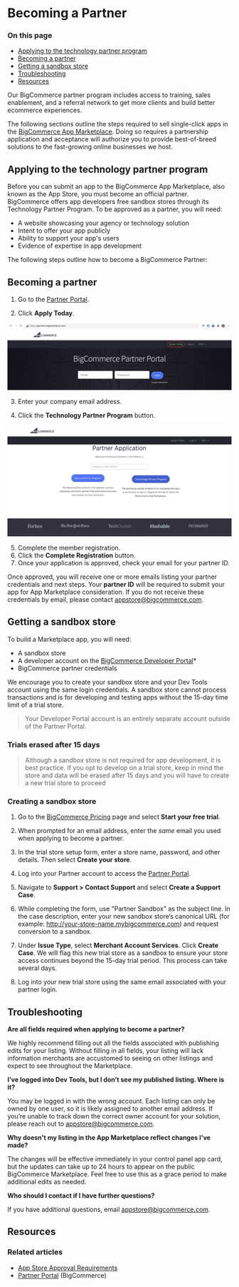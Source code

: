 # Becoming a Partner

<div class="otp" id="no-index">

### On this page
- [Applying to the technology partner program](#applying-to-the-technology-partner-program)
- [Becoming a partner](#becoming-a-partner)
- [Getting a sandbox store](#getting-a-sandbox-store)
- [Troubleshooting](#troubleshooting)
- [Resources](#resources)
</div> 

Our BigCommerce partner program includes access to training, sales enablement, and a referral network to get more clients and build better ecommerce experiences.

The following sections outline the steps required to sell single-click apps in the [BigCommerce App Marketplace](https://www.bigcommerce.com/apps). Doing so requires a partnership application and acceptance will authorize you to provide best-of-breed solutions to the fast-growing online businesses we host. 

## Applying to the technology partner program

Before you can submit an app to the BigCommerce App Marketplace, also known as the App Store, you must become an official partner. BigCommerce offers app developers free sandbox stores through its Technology Partner Program. To be approved as a partner, you will need:

* A website showcasing your agency or technology solution
* Intent to offer your app publicly
* Ability to support your app's users
* Evidence of expertise in app development

The following steps outline how to become a BigCommerce Partner:

## Becoming a partner
1. Go to the [Partner Portal](https://partners.bigcommerce.com/).
   
2. Click **Apply Today**.
   
![Partner Apply](https://raw.githubusercontent.com/bigcommerce/dev-docs/master/assets/images/becoming-a-partner-01.png "Partner Apply")

3. Enter your company email address.
   
4. Click the **Technology Partner Program** button.
   
![Partner Registration](https://raw.githubusercontent.com/bigcommerce/dev-docs/master/assets/images/becoming-a-partner-02.png "Partner Registration")

5. Complete the member registration.
6. Click the **Complete Registration** button. 
7. Once your application is approved, check your email for your partner ID.

Once approved, you will receive one or more emails listing your partner credentials and next steps. Your **partner ID** will be required to submit your app for App Marketplace consideration. If you do not receive these credentials by email, please contact <a href="mailto:appstore@bigcommerce.com">appstore@bigcommerce.com</a>.

## Getting a sandbox store

To build a Marketplace app, you will need:

* A sandbox store
* A developer account on the [BigCommerce Developer Portal](https://devtools.bigcommerce.com/my/apps)*
* BigCommerce partner credentials 

We encourage you to create your sandbox store and your Dev Tools account using the same login credentials. A sandbox store cannot process transactions and is for developing and testing apps without the 15-day time limit of a trial store. 

> Your Developer Portal account is an entirely separate account outside of the Partner Portal.


<div class="HubBlock--callout">
<div class="CalloutBlock--warning">
<div class="HubBlock-content">
    
<!-- theme: warning -->

### Trials erased after 15 days
> Although a sandbox store is not required for app development, it is best practice. If you opt to develop on a trial store, keep in mind the store and data will be erased after 15 days and you will have to create a new trial store to proceed

</div>
</div>
</div>

### Creating a sandbox store

1. Go to the [BigCommerce Pricing](https://www.bigcommerce.com/essentials/pricing/) page and select **Start your free trial**.

2. When prompted for an email address, enter the _same_ email you used when applying to become a partner.

3. In the trial store setup form, enter a store name, password, and other details. Then select **Create your store**.

4. Log into your Partner account to access the [Partner Portal](https://partners.bigcommerce.com). 

5. Navigate to **Support > Contact Support** and select **Create a Support Case**.

6. While completing the form, use "Partner Sandbox" as the subject line. In the case description, enter your new sandbox store’s canonical URL (for example: http://your-store-name.mybigcommerce.com) and request conversion to a sandbox. 

7. Under **Issue Type**, select **Merchant Account Services**. Click **Create Case**. We will flag this new trial store as a sandbox to ensure your store access continues beyond the 15-day trial period. This process can take several days.

8.  Log into your new trial store using the same email associated with your partner login.

##  Troubleshooting

**Are all fields required when applying to become a partner?**

We highly recommend filling out all the fields associated with publishing edits for your listing. Without filling in all fields, your listing will lack information merchants are accustomed to seeing on other listings and expect to see throughout the Marketplace.


**I’ve logged into Dev Tools, but I don’t see my published listing. Where is it?**

You may be logged in with the wrong account. Each listing can only be owned by one user, so it is likely assigned to another email address. If you’re unable to track down the correct owner account for your solution, please reach out to <a href="mailto:appstore@bigcommerce.com">appstore@bigcommerce.com</a>.

**Why doesn't my listing in the App Marketplace reflect changes I've made?**

The changes will be effective immediately in your control panel app card, but the updates can take up to 24 hours to appear on the public BigCommerce Marketplace. Feel free to use this as a grace period to make additional edits as needed.

**Who should I contact if I have further questions?**

If you have additional questions, email <a href="mailto:appstore@bigcommerce.com">appstore@bigcommerce.com</a>.

## Resources

### Related articles
* [App Store Approval Requirements](https://developer.bigcommerce.com/api-docs/partner/app-store-approval-requirements)
* [Partner Portal](https://partners.bigcommerce.com/) (BigCommerce)
